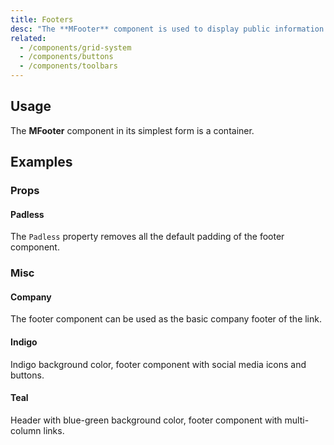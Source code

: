 ```yaml
---
title: Footers
desc: "The **MFooter** component is used to display public information that users may want to access from any page in the website."
related:
  - /components/grid-system
  - /components/buttons
  - /components/toolbars
---
```


## Usage

The **MFooter** component in its simplest form is a container.

<footers-usage></footers-usage>

## Examples

### Props

#### Padless

The `Padless` property removes all the default padding of the footer component.

<masa-example file="Examples.components.footers.Padless"></masa-example>

### Misc

#### Company

The footer component can be used as the basic company footer of the link.

<masa-example file="Examples.components.footers.Company"></masa-example>

#### Indigo

Indigo background color, footer component with social media icons and buttons.

<masa-example file="Examples.components.footers.Indigo"></masa-example>

#### Teal

Header with blue-green background color, footer component with multi-column links.

<masa-example file="Examples.components.footers.Teal"></masa-example>

